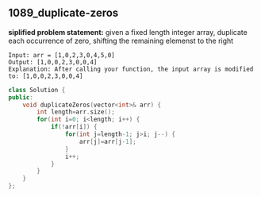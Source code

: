 
## 1089_duplicate-zeros

**siplified problem statement:**
given a fixed length integer array,
duplicate each occurrence of zero,
shifting the remaining elemenst to the right

```
Input: arr = [1,0,2,3,0,4,5,0]
Output: [1,0,0,2,3,0,0,4]
Explanation: After calling your function, the input array is modified to: [1,0,0,2,3,0,0,4]
```


```cpp
class Solution {
public:
    void duplicateZeros(vector<int>& arr) {
        int length=arr.size();
        for(int i=0; i<length; i++) {
            if(!arr[i]) {
                for(int j=length-1; j>i; j--) {
                    arr[j]=arr[j-1];
                }
                i++;
            }
        }
    }
};
```